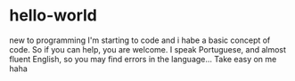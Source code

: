 # hello-world
new to programming
I'm starting to code and i habe a basic concept of code. So if you can help, you are welcome.
I speak Portuguese, and almost fluent English, so you may find errors in the language... Take easy on me haha
